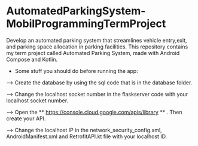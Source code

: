 # AutomatedParkingSystem-MobilProgrammingTermProject
Develop an automated parking system that streamlines vehicle entry,exit, and parking space allocation in parking facilities.
This repository contains my term project called Automated Parking System, made with Android Compose and Kotlin.

* Some stuff you should do before running the app:
  
--> Create the database by using the sql code that is in the database folder.
  
--> Change the localhost socket number in the flaskserver code with your localhost socket number.

--> Open the ** https://console.cloud.google.com/apis/library ** . Then create your API.

--> Change the localhost IP in the network_security_config.xml, AndroidManifest.xml and RetrofitAPI.kt file with your localhost ID.
  
